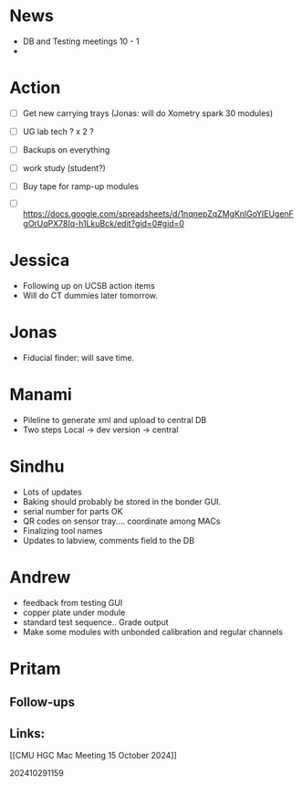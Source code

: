 
# News 
- DB and Testing meetings 10 - 1
- 

# Action 
- [ ] Get new carrying trays (Jonas: will do Xometry spark 30 modules)
- [ ] UG lab tech ? x 2 ?
- [ ] Backups on everything
- [ ] work study (student?)
- [ ] Buy tape for ramp-up modules
- [ ] https://docs.google.com/spreadsheets/d/1nqnepZqZMgKnlGoYlEUgenFgOrUqPX78Iq-h1LkuBck/edit?gid=0#gid=0


# Jessica
- Following up on UCSB action items
- Will do CT dummies later tomorrow. 

# Jonas
- Fiducial finder: will save time. 

# Manami
- Pileline to generate xml and upload to central DB
- Two steps Local -> dev version -> central

# Sindhu
- Lots of updates
- Baking should probably be stored in the bonder GUI. 
- serial number for parts OK 
- QR codes on sensor tray.... coordinate among MACs
- Finalizing tool names
- Updates to labview, comments field to the DB

# Andrew
- feedback from testing GUI
- copper plate under module
- standard test sequence.. Grade output
- Make some modules with unbonded calibration and regular channels

# Pritam 


## Follow-ups


## Links: 

[[CMU HGC Mac Meeting 15 October 2024]]

202410291159
